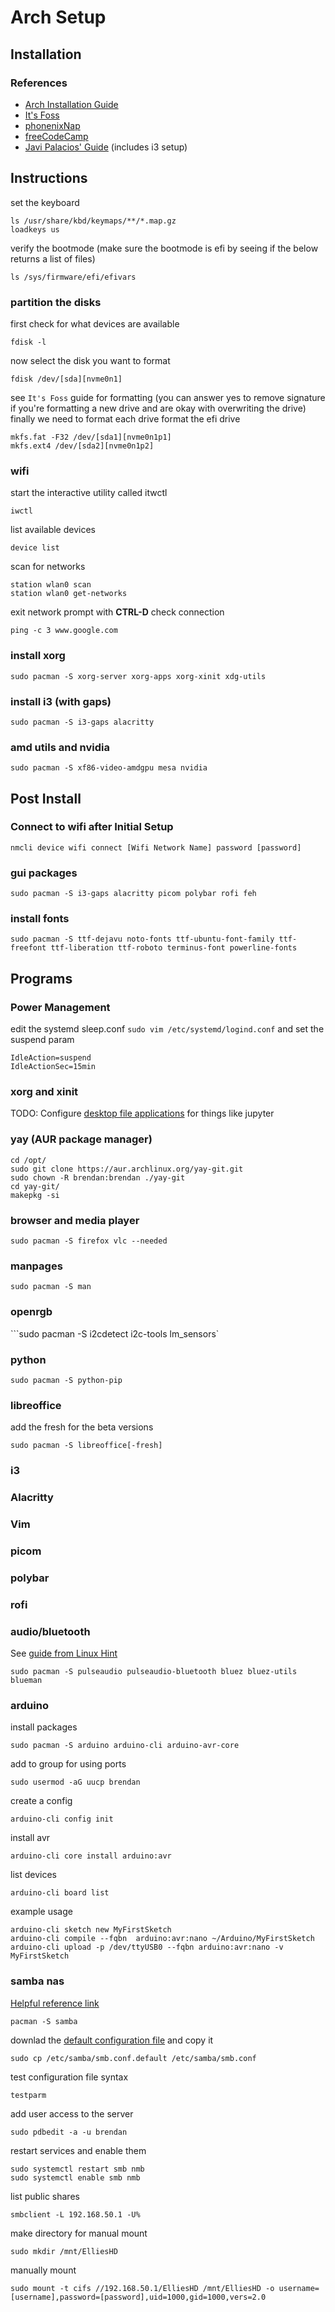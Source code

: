 # Arch Setup
## Installation
### References
* [Arch Installation Guide](https://wiki.archlinux.org/title/installation_guide)
* [It's Foss](https://itsfoss.com/install-arch-linux/)
* [phonenixNap](https://phoenixnap.com/kb/arch-linux-install)
* [freeCodeCamp](https://www.freecodecamp.org/news/how-to-install-arch-linux/)
* [Javi Palacios' Guide](https://gist.github.com/fjpalacios/441f2f6d27f25ee238b9bfcb068865db) (includes i3 setup)
## Instructions
set the keyboard
```
ls /usr/share/kbd/keymaps/**/*.map.gz
loadkeys us
```
verify the bootmode (make sure the bootmode is efi by seeing if the below returns a list of files)

```
ls /sys/firmware/efi/efivars
```
### partition the disks
first check for what devices are available
```
fdisk -l
```
now select the disk you want to format
```
fdisk /dev/[sda][nvme0n1]
```
see `It's Foss` guide for formatting (you can answer yes to remove signature if you're formatting a new drive and are okay with overwriting the drive)
finally we need to format each drive
format the efi drive
```
mkfs.fat -F32 /dev/[sda1][nvme0n1p1]
mkfs.ext4 /dev/[sda2][nvme0n1p2]
```
### wifi
start the interactive utility called itwctl
```
iwctl
```
list available devices
```
device list
```
scan for networks
```
station wlan0 scan
station wlan0 get-networks
```
exit network prompt with **CTRL-D**
check connection
```
ping -c 3 www.google.com
```
### install xorg
`sudo pacman -S xorg-server xorg-apps xorg-xinit xdg-utils`

### install i3 (with gaps)
`sudo pacman -S i3-gaps alacritty`

### amd utils and nvidia
`sudo pacman -S xf86-video-amdgpu mesa nvidia`

## Post Install

### Connect to wifi after Initial Setup
`nmcli device wifi connect [Wifi Network Name] password [password]`

### gui packages
`sudo pacman -S i3-gaps alacritty picom polybar rofi feh`
### install fonts
`sudo pacman -S ttf-dejavu noto-fonts ttf-ubuntu-font-family ttf-freefont ttf-liberation ttf-roboto terminus-font powerline-fonts`

## Programs

### Power Management
edit the systemd sleep.conf
`sudo vim /etc/systemd/logind.conf`
and set the suspend param
```
IdleAction=suspend
IdleActionSec=15min
```

### xorg and xinit
TODO: Configure [desktop file applications](https://github.com/brendanfitz/config-files/edit/master/arch/README.md) for things like jupyter
### yay (AUR package manager)
```
cd /opt/
sudo git clone https://aur.archlinux.org/yay-git.git
sudo chown -R brendan:brendan ./yay-git
cd yay-git/
makepkg -si
```
### browser and media player
`sudo pacman -S firefox vlc --needed`

### manpages
`sudo pacman -S man`

### openrgb
```sudo pacman -S i2cdetect i2c-tools lm_sensors`

### python
`sudo pacman -S python-pip`

### libreoffice
add the fresh for the beta versions
```
sudo pacman -S libreoffice[-fresh]
```

### i3
### Alacritty
### Vim
### picom
### polybar
### rofi
### audio/bluetooth
See [guide from Linux Hint](https://linuxhint.com/configure_bluetooth_arch_linux/)
```
sudo pacman -S pulseaudio pulseaudio-bluetooth bluez bluez-utils blueman
```

### arduino
install packages
```
sudo pacman -S arduino arduino-cli arduino-avr-core
```
add to group for using ports
```
sudo usermod -aG uucp brendan
```
create a config
```
arduino-cli config init
```
install avr
```
arduino-cli core install arduino:avr
```
list devices
```
arduino-cli board list
```
example usage
```
arduino-cli sketch new MyFirstSketch
arduino-cli compile --fqbn  arduino:avr:nano ~/Arduino/MyFirstSketch
arduino-cli upload -p /dev/ttyUSB0 --fqbn arduino:avr:nano -v MyFirstSketch
```
### samba nas
[Helpful reference link]()
```
pacman -S samba
```
downlad the [default configuration file](https://raw.githubusercontent.com/zentyal/samba/master/examples/smb.conf.default) and copy it
```
sudo cp /etc/samba/smb.conf.default /etc/samba/smb.conf
```
test configuration file syntax
```
testparm
```
add user access to the server
```
sudo pdbedit -a -u brendan
```
restart services and enable them
```
sudo systemctl restart smb nmb
sudo systemctl enable smb nmb
```
list public shares
```
smbclient -L 192.168.50.1 -U%
```
make directory for manual mount
```
sudo mkdir /mnt/ElliesHD
```
manually mount
```
sudo mount -t cifs //192.168.50.1/ElliesHD /mnt/ElliesHD -o username=[username],password=[password],uid=1000,gid=1000,vers=2.0
```


